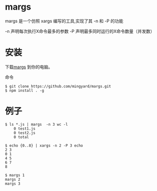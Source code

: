 margs
=====

margs 是一个仿照 xargs 编写的工具,实现了其 -n 和 -P 的功能

-n  声明每次执行X命令最多的参数
-P  声明最多同时运行的X命令数量（并发数）

安装
======

下载[margs](https://github.com/mingyard/margs.git) 到你的电脑。

命令
```
$ git clone https://github.com/mingyard/margs.git
$ npm install . -g

```
例子
======

```
$ ls *.js | margs  -n 3 wc -l
    0 test1.js
    0 test2.js
    0 total
```


```
$ echo {0..8} | xargs -n 2 -P 3 echo 
2 3
0 1
4 5
6 7
8
```

```
$ margs 1
margs 2
margs 3
```